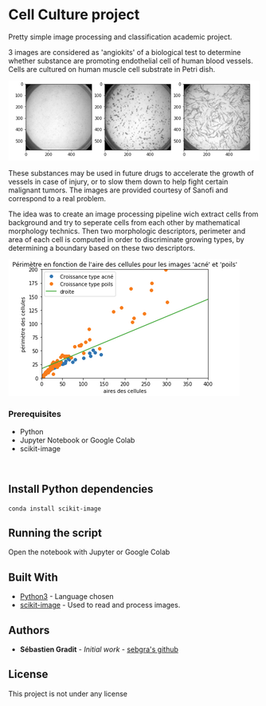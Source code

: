 # Cell Culture project

Pretty simple image processing and classification academic project.

3 images are considered as 'angiokits' of a biological test to determine whether substance are promoting endothelial cell of human blood vessels. Cells are cultured on  human muscle cell substrate in Petri dish.

![3 Types of Cells](https://github.com/sebgra/Cell_Culture_Project/blob/main/Report_images/Start_images.png)


These substances may be used in future drugs to accelerate the growth of vessels in case of injury, or to slow them down to help fight certain malignant tumors. The images are provided courtesy of Sanofi and correspond to a real problem.


The idea was to create an image processing pipeline wich extract cells from background and try to seperate cells from each other by mathematical morphology technics. Then two morphologic descriptors, perimeter and area of each cell is computed in order to discriminate growing types, by determining a boundary based on these two descriptors. 

![Cell separation](https://github.com/sebgra/Cell_Culture_Project/blob/main/Report_images/Graph_separation.png)

### Prerequisites

* Python
* Jupyter Notebook or Google Colab
* scikit-image

<br/>

## Install Python dependencies

```
conda install scikit-image

```

## Running the script

Open the notebook with Jupyter or Google Colab


## Built With

* [Python3](https://www.python.org/) - Language chosen
* [scikit-image](https://scikit-image.org/) - Used to read and process images.


## Authors

* **Sébastien Gradit** - *Initial work* - [sebgra's github](https://github.com/sebgra)

## License

This project is not under any license 

